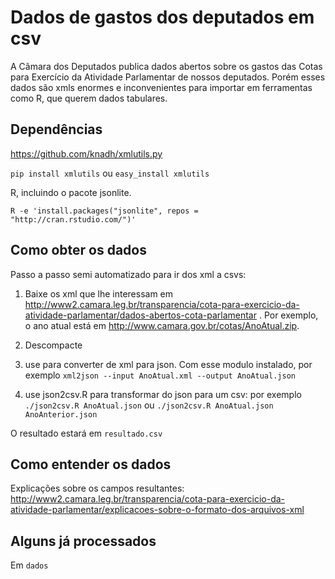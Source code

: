 # Dados de gastos dos deputados em csv

A Câmara dos Deputados publica dados abertos sobre os gastos das Cotas para Exercício da Atividade Parlamentar de nossos deputados. Porém esses dados são xmls enormes e inconvenientes para importar em ferramentas como R, que querem dados tabulares.

## Dependências

https://github.com/knadh/xmlutils.py

`pip install xmlutils` ou `easy_install xmlutils`

R, incluindo o pacote jsonlite.

`R -e 'install.packages("jsonlite", repos = "http://cran.rstudio.com/")'`

## Como obter os dados

Passo a passo semi automatizado para ir dos xml a csvs:

1. Baixe os xml que lhe interessam em <http://www2.camara.leg.br/transparencia/cota-para-exercicio-da-atividade-parlamentar/dados-abertos-cota-parlamentar> . Por exemplo, o ano atual está em <http://www.camara.gov.br/cotas/AnoAtual.zip>.

1. Descompacte

1. use  para converter de xml para json. Com esse modulo instalado, por exemplo `xml2json --input AnoAtual.xml --output AnoAtual.json`

1. use json2csv.R para transformar do json para um csv: por exemplo `./json2csv.R AnoAtual.json` ou `./json2csv.R AnoAtual.json AnoAnterior.json`

O resultado estará em `resultado.csv`

## Como entender os dados

Explicações sobre os campos resultantes:
http://www2.camara.leg.br/transparencia/cota-para-exercicio-da-atividade-parlamentar/explicacoes-sobre-o-formato-dos-arquivos-xml

## Alguns já processados

Em `dados`
